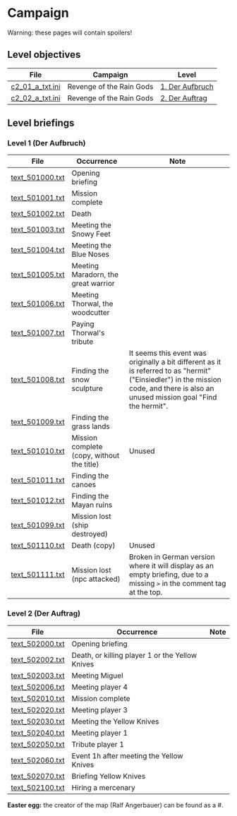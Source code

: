 # Campaign

Warning: these pages will contain spoilers!

## Level objectives

| File | Campaign | Level |
|--|--|--|
| [c2_01_a_txt.ini](./Data_m/c2_01_a_txt.ini) | Revenge of the Rain Gods | [1. Der Aufbruch](#level-1-der-aufbruch) |
| [c2_02_a_txt.ini](./Data_m/c2_02_a_txt.ini) | Revenge of the Rain Gods | [2. Der Auftrag](#level-1-der-aufbruch) |

## Level briefings

### Level 1 (Der Aufbruch)

| File | Occurrence | Note |
|--|--|--|
| [text_501000.txt](./Data_m/C1_txt/C1_fhll/text_501000.txt) | Opening briefing |  |
| [text_501001.txt](./Data_m/C1_txt/C1_fhll/text_501001.txt) | Mission complete |  |
| [text_501002.txt](./Data_m/C1_txt/C1_fhll/text_501002.txt) | Death |  |
| [text_501003.txt](./Data_m/C1_txt/C1_fhll/text_501003.txt) | Meeting the Snowy Feet |  |
| [text_501004.txt](./Data_m/C1_txt/C1_fhll/text_501004.txt) | Meeting the Blue Noses |  |
| [text_501005.txt](./Data_m/C1_txt/C1_fhll/text_501005.txt) | Meeting Maradorn, the great warrior |  |
| [text_501006.txt](./Data_m/C1_txt/C1_fhll/text_501006.txt) | Meeting Thorwal, the woodcutter |  |
| [text_501007.txt](./Data_m/C1_txt/C1_fhll/text_501007.txt) | Paying Thorwal's tribute |  |
| [text_501008.txt](./Data_m/C1_txt/C1_fhll/text_501008.txt) | Finding the snow sculpture | It seems this event was originally a bit different as it is referred to as "hermit" ("Einsiedler") in the mission code, and there is also an unused mission goal "Find the hermit". |
| [text_501009.txt](./Data_m/C1_txt/C1_fhll/text_501009.txt) | Finding the grass lands |  |
| [text_501010.txt](./Data_m/C1_txt/C1_fhll/text_501010.txt) | Mission complete (copy, without the title) | Unused |
| [text_501011.txt](./Data_m/C1_txt/C1_fhll/text_501011.txt) | Finding the canoes |  |
| [text_501012.txt](./Data_m/C1_txt/C1_fhll/text_501012.txt) | Finding the Mayan ruins |  |
| [text_501099.txt](./Data_m/C1_txt/C1_fhll/text_501099.txt) | Mission lost (ship destroyed) |  |
| [text_501110.txt](./Data_m/C1_txt/C1_fhll/text_501110.txt) | Death (copy) | Unused |
| [text_501111.txt](./Data_m/C1_txt/C1_fhll/text_501111.txt) | Mission lost (npc attacked) | Broken in German version where it will display as an empty briefing, due to a missing `>` in the comment tag at the top. |

### Level 2 (Der Auftrag)

| File | Occurrence | Note |
|--|--|--|
| [text_502000.txt](./Data_m/C1_txt/C1_fhll/text_502000.txt) | Opening briefing |  |
| [text_502002.txt](./Data_m/C1_txt/C1_fhll/text_502002.txt) | Death, or killing player 1 or the Yellow Knives |  |
| [text_502003.txt](./Data_m/C1_txt/C1_fhll/text_502003.txt) | Meeting Miguel |  |
| [text_502006.txt](./Data_m/C1_txt/C1_fhll/text_502006.txt) | Meeting player 4 |  |
| [text_502010.txt](./Data_m/C1_txt/C1_fhll/text_502010.txt) | Mission complete |  |
| [text_502020.txt](./Data_m/C1_txt/C1_fhll/text_502020.txt) | Meeting player 3 |  |
| [text_502030.txt](./Data_m/C1_txt/C1_fhll/text_502030.txt) | Meeting the Yellow Knives |  |
| [text_502040.txt](./Data_m/C1_txt/C1_fhll/text_502040.txt) | Meeting player 1 |  |
| [text_502050.txt](./Data_m/C1_txt/C1_fhll/text_502050.txt) | Tribute player 1 |  |
| [text_502060.txt](./Data_m/C1_txt/C1_fhll/text_502060.txt) | Event 1h after meeting the Yellow Knives |  |
| [text_502070.txt](./Data_m/C1_txt/C1_fhll/text_502070.txt) | Briefing Yellow Knives |  |
| [text_502100.txt](./Data_m/C1_txt/C1_fhll/text_502100.txt) | Hiring a mercenary |  |

**Easter egg:** the creator of the map (Ralf Angerbauer) can be found as a #.
